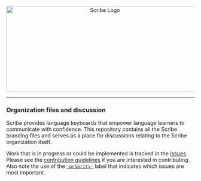 <div align="center">
  <a href="https://github.com/scribe-org/Organization"><img src="https://raw.githubusercontent.com/scribe-org/Organization/main/logo/ScribeAppLogo.png" width=512 height=230 alt="Scribe Logo"></a>
</div>

---

### Organization files and discussion

Scribe provides language keyboards that empower language learners to communicate with confidence. This repository contains all the Scribe branding files and serves as a place for discussions relating to the Scribe organization itself.

Work that is in progress or could be implemented is tracked in the [Issues](https://github.com/scribe-org/Organization/issues). Please see the [contribution guidelines](https://github.com/scribe-org/Organization/blob/main/CONTRIBUTING.md) if you are interested in contributing. Also note the use of the [`-priority-`](https://github.com/scribe-org/Organization/labels/-priority-) label that indicates which issues are most important.
